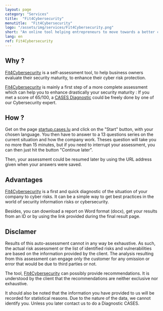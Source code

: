 ```yaml
---
layout: page
category: "Services"
title:  "Fit4Cybersecurity"
menutitle:  "Fit4Cybersecurity"
logo: "/assets/img/services/Fit4Cybersecurity.png"
short: "An online tool helping entrepreneurs to move towards a better cybersecurity strategy."
lang: en
ref: Fit4Cybersecurity
---
```


## Why ?

[Fit4Cybersecurity](http://startup.cases.lu) is a self-assessment tool, to help business owners evaluate their security maturity, to enhance their cyber risk protection.

[Fit4Cybersecurity](http://startup.cases.lu) is mainly a first step of a more complete assessment which can help you to enhance drastically your security maturity : If you met a score of 65/100, a [CASES Diagnostic](https://www.cases.lu/services/diagnostic.html) could be freely done by one of our Cybersecurity expert.

## How ?

Get on the page [startup.cases.lu](https://startup.cases.lu) and click on the "Start" button, with your chosen language. You then have to answer to a 13 questions series on the current situation and how the company work. Theses question will take you no more than 15 minutes, but if you need to interrupt your assessment, you can then just hit the button "Continue later".

Then, your assessment could be resumed later by using the URL address given when your answers were saved.

## Advantages

[Fit4Cybersecurity](http://startup.cases.lu) is a first and quick diagnostic of the situation of your company to cyber risks. It can be a simple way to get best practices in the world of security information risks or cybersecurity.

Besides, you can download a report on Word format (docx), get your results from an ID or by using the link provided during the final result page.

## Disclamer

Results of this auto-assessment cannot in any way be exhaustive. As such, the actual risk assessment or the list of identified risks and vulnerabilities are based on the information provided by the client. The analysis resulting from this assessment can engage only the customer for any omission or error that would be due to third parties or not.

The tool, [Fit4Cybersecurity](http://startup.cases.lu) can possibly provide recommendations. It is understood by the client that the recommendations are neither exclusive nor exhaustive.

It should also be noted that the information you have provided to us will be recorded for statistical reasons. Due to the nature of the data, we cannot identify you. Unless you later contact us to do a Diagnostic CASES.
